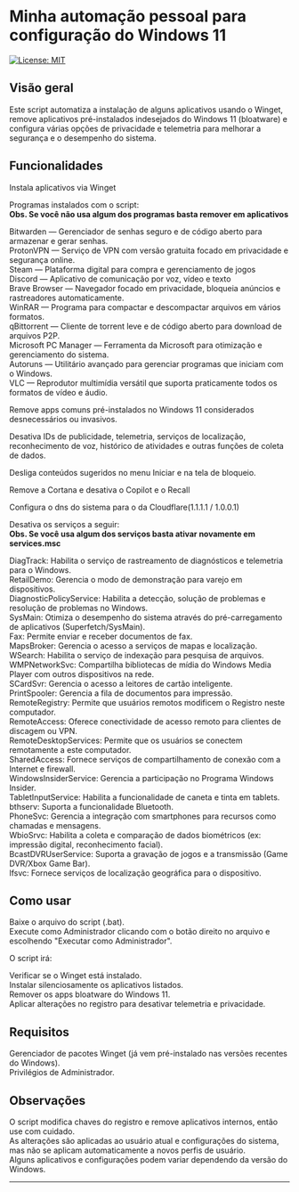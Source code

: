 # Minha automação pessoal para configuração do Windows 11
[![License: MIT](https://img.shields.io/badge/License-MIT-yellow.svg)](https://opensource.org/licenses/MIT)

## Visão geral
Este script automatiza a instalação de alguns aplicativos usando o Winget, remove aplicativos pré-instalados indesejados do Windows 11 (bloatware) e configura várias opções de privacidade e telemetria para melhorar a segurança e o desempenho do sistema.

## Funcionalidades
Instala aplicativos via Winget

Programas instalados com o script:<br>
**Obs. Se você não usa algum dos programas basta remover em aplicativos**

Bitwarden — Gerenciador de senhas seguro e de código aberto para armazenar e gerar senhas.<br>
ProtonVPN — Serviço de VPN com versão gratuita focado em privacidade e segurança online.<br>
Steam — Plataforma digital para compra e gerenciamento de jogos<br>
Discord — Aplicativo de comunicação por voz, vídeo e texto<br>
Brave Browser — Navegador focado em privacidade, bloqueia anúncios e rastreadores automaticamente.<br>
WinRAR — Programa para compactar e descompactar arquivos em vários formatos.<br>
qBittorrent — Cliente de torrent leve e de código aberto para download de arquivos P2P.<br>
Microsoft PC Manager — Ferramenta da Microsoft para otimização e gerenciamento do sistema.<br>
Autoruns — Utilitário avançado para gerenciar programas que iniciam com o Windows.<br>
VLC — Reprodutor multimídia versátil que suporta praticamente todos os formatos de vídeo e áudio.<br>

Remove apps comuns pré-instalados no Windows 11 considerados desnecessários ou invasivos.

Desativa IDs de publicidade, telemetria, serviços de localização, reconhecimento de voz, histórico de atividades e outras funções de coleta de dados.

Desliga conteúdos sugeridos no menu Iniciar e na tela de bloqueio.

Remove a Cortana e desativa o Copilot e o Recall

Configura o dns do sistema para o da Cloudflare(1.1.1.1 / 1.0.0.1)<br>

Desativa os serviços a seguir:<br>
**Obs. Se você usa algum dos serviços basta ativar novamente em services.msc**<br>

DiagTrack: Habilita o serviço de rastreamento de diagnósticos e telemetria para o Windows.<br>
RetailDemo: Gerencia o modo de demonstração para varejo em dispositivos.<br>
DiagnosticPolicyService: Habilita a detecção, solução de problemas e resolução de problemas no Windows.<br>
SysMain: Otimiza o desempenho do sistema através do pré-carregamento de aplicativos (Superfetch/SysMain).<br>
Fax: Permite enviar e receber documentos de fax.<br>
MapsBroker: Gerencia o acesso a serviços de mapas e localização.<br>
WSearch: Habilita o serviço de indexação para pesquisa de arquivos.<br>
WMPNetworkSvc: Compartilha bibliotecas de mídia do Windows Media Player com outros dispositivos na rede.<br>
SCardSvr: Gerencia o acesso a leitores de cartão inteligente.<br>
PrintSpooler: Gerencia a fila de documentos para impressão.<br>
RemoteRegistry: Permite que usuários remotos modificem o Registro neste computador.<br>
RemoteAccess: Oferece conectividade de acesso remoto para clientes de discagem ou VPN.<br>
RemoteDesktopServices: Permite que os usuários se conectem remotamente a este computador.<br>
SharedAccess: Fornece serviços de compartilhamento de conexão com a Internet e firewall.<br>
WindowsInsiderService: Gerencia a participação no Programa Windows Insider.<br>
TabletInputService: Habilita a funcionalidade de caneta e tinta em tablets.<br>
bthserv: Suporta a funcionalidade Bluetooth.<br>
PhoneSvc: Gerencia a integração com smartphones para recursos como chamadas e mensagens.<br>
WbioSrvc: Habilita a coleta e comparação de dados biométricos (ex: impressão digital, reconhecimento facial).<br>
BcastDVRUserService: Suporta a gravação de jogos e a transmissão (Game DVR/Xbox Game Bar).<br>
lfsvc: Fornece serviços de localização geográfica para o dispositivo.<br>

## Como usar
Baixe o arquivo do script (.bat).<br>
Execute como Administrador clicando com o botão direito no arquivo e escolhendo "Executar como Administrador".<br>

O script irá:<br>

Verificar se o Winget está instalado.<br>
Instalar silenciosamente os aplicativos listados.<br>
Remover os apps bloatware do Windows 11.<br>
Aplicar alterações no registro para desativar telemetria e privacidade.<br>

## Requisitos
Gerenciador de pacotes Winget (já vem pré-instalado nas versões recentes do Windows).<br>
Privilégios de Administrador.<br>

## Observações
O script modifica chaves do registro e remove aplicativos internos, então use com cuidado.<br>
As alterações são aplicadas ao usuário atual e configurações do sistema, mas não se aplicam automaticamente a novos perfis de usuário.<br>
Alguns aplicativos e configurações podem variar dependendo da versão do Windows.<br>

---

